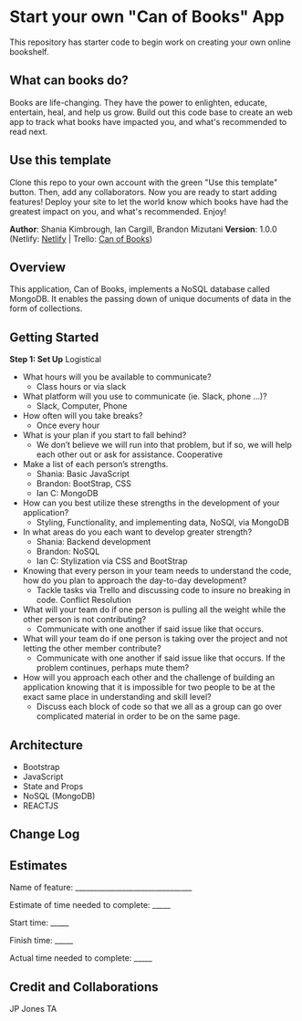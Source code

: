 # Start your own "Can of Books" App

This repository has starter code to begin work on creating your own online bookshelf.

## What can books do?

Books are life-changing. They have the power to enlighten, educate, entertain, heal, and help us grow. Build out this code base to create an web app to track what books have impacted you, and what's recommended to read next.

## Use this template

Clone this repo to your own account with the green "Use this template" button. Then, add any collaborators. Now you are ready to start adding features! Deploy your site to let the world know which books have had the greatest impact on you, and what's recommended. Enjoy!

**Author**: Shania Kimbrough, Ian Cargill, Brandon Mizutani
**Version**: 1.0.0 (Netlify: [Netlify](https://mizutani-can-of-books.netlify.app/) | Trello: [Can of Books](https://trello.com/b/meRpcJGP/can-of-books))

## Overview
This application, Can of Books, implements a NoSQL database called MongoDB. It enables the passing down of unique documents of data in the form of collections.

## Getting Started
**Step 1: Set Up**
Logistical
* What hours will you be available to communicate?
    * Class hours or via slack
* What platform will you use to communicate (ie. Slack, phone …)?
    * Slack, Computer, Phone
* How often will you take breaks?
    * Once every hour
* What is your plan if you start to fall behind?
    * We don’t believe we will run into that problem, but if so, we will help each other out or ask for assistance. 
Cooperative
* Make a list of each person’s strengths.
    * Shania: Basic JavaScript
    * Brandon: BootStrap, CSS
    * Ian C: MongoDB
* How can you best utilize these strengths in the development of your application?
    * Styling, Functionality, and implementing data, NoSQl, via MongoDB
* In what areas do you each want to develop greater strength?
    * Shania: Backend development
    * Brandon: NoSQL 
    * Ian C: Stylization via CSS and BootStrap
* Knowing that every person in your team needs to understand the code, how do you plan to approach the day-to-day development?
    * Tackle tasks via Trello and discussing code to insure no breaking in code.
Conflict Resolution
* What will your team do if one person is pulling all the weight while the other person is not contributing?
    * Communicate with one another if said issue like that occurs.
* What will your team do if one person is taking over the project and not letting the other member contribute?
    * Communicate with one another if said issue like that occurs. If the problem continues, perhaps mute them?
* How will you approach each other and the challenge of building an application knowing that it is impossible for two people to be at the exact same place in understanding and skill level?
    * Discuss each block of code so that we all as a group can go over complicated material in order to be on the same page.

## Architecture
- Bootstrap
- JavaScript
- State and Props
- NoSQL (MongoDB)
- REACTJS

## Change Log


## Estimates
Name of feature: ________________________________

Estimate of time needed to complete: _____

Start time: _____

Finish time: _____

Actual time needed to complete: _____

## Credit and Collaborations
JP Jones
TA